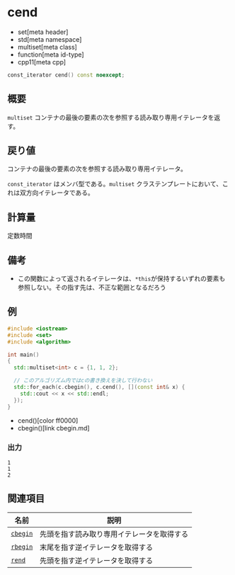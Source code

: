 # cend
* set[meta header]
* std[meta namespace]
* multiset[meta class]
* function[meta id-type]
* cpp11[meta cpp]

```cpp
const_iterator cend() const noexcept;
```

## 概要
`multiset` コンテナの最後の要素の次を参照する読み取り専用イテレータを返す。


## 戻り値
コンテナの最後の要素の次を参照する読み取り専用イテレータ。

`const_iterator` はメンバ型である。`multiset` クラステンプレートにおいて、これは双方向イテレータである。


## 計算量
定数時間


## 備考
- この関数によって返されるイテレータは、`*this`が保持するいずれの要素も参照しない。その指す先は、不正な範囲となるだろう


## 例
```cpp example
#include <iostream>
#include <set>
#include <algorithm>

int main()
{
  std::multiset<int> c = {1, 1, 2};

  // このアルゴリズム内ではcの書き換えを決して行わない
  std::for_each(c.cbegin(), c.cend(), [](const int& x) {
    std::cout << x << std::endl;
  });
}
```
* cend()[color ff0000]
* cbegin()[link cbegin.md]

### 出力
```
1
1
2
```

## 関連項目

| 名前                    | 説明                             |
|-------------------------|----------------------------------|
| [`cbegin`](cbegin.md) | 先頭を指す読み取り専用イテレータを取得する |
| [`rbegin`](rbegin.md) | 末尾を指す逆イテレータを取得する |
| [`rend`](rend.md)     | 先頭を指す逆イテレータを取得する |

